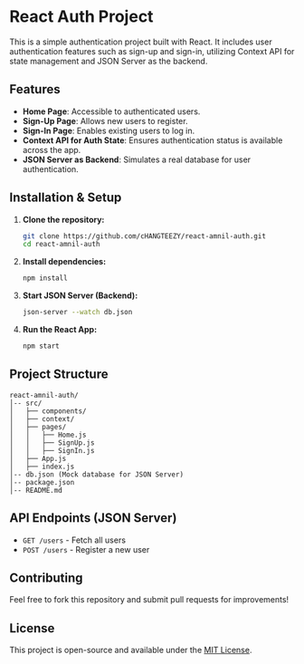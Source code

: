 # React Auth Project

This is a simple authentication project built with React. It includes user authentication features such as sign-up and sign-in, utilizing Context API for state management and JSON Server as the backend.

## Features

- **Home Page**: Accessible to authenticated users.
- **Sign-Up Page**: Allows new users to register.
- **Sign-In Page**: Enables existing users to log in.
- **Context API for Auth State**: Ensures authentication status is available across the app.
- **JSON Server as Backend**: Simulates a real database for user authentication.

## Installation & Setup

1. **Clone the repository:**
   ```sh
   git clone https://github.com/cHANGTEEZY/react-amnil-auth.git
   cd react-amnil-auth
   ```
2. **Install dependencies:**
   ```sh
   npm install
   ```
3. **Start JSON Server (Backend):**
   ```sh
   json-server --watch db.json
   ```
4. **Run the React App:**
   ```sh
   npm start
   ```

## Project Structure

```
react-amnil-auth/
│-- src/
│   ├── components/
│   ├── context/
│   ├── pages/
│   │   ├── Home.js
│   │   ├── SignUp.js
│   │   ├── SignIn.js
│   ├── App.js
│   ├── index.js
│-- db.json (Mock database for JSON Server)
│-- package.json
│-- README.md
```

## API Endpoints (JSON Server)

- `GET /users` - Fetch all users
- `POST /users` - Register a new user

## Contributing

Feel free to fork this repository and submit pull requests for improvements!

## License

This project is open-source and available under the [MIT License](LICENSE).

